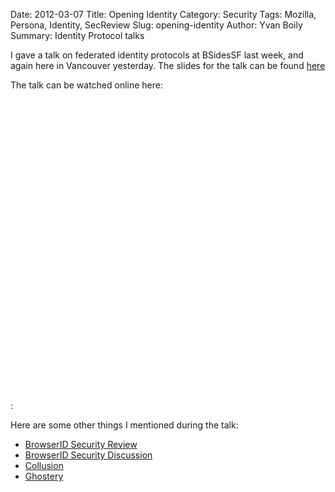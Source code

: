 Date: 2012-03-07
Title: Opening Identity
Category: Security
Tags: Mozilla, Persona, Identity, SecReview
Slug: opening-identity
Author: Yvan Boily
Summary: Identity Protocol talks

I gave a talk on federated identity protocols at BSidesSF last week, and again here in Vancouver yesterday.  The slides for the talk can be found [here](http://people.mozilla.com/~yboily/identity/)

The talk can be watched online here:
<script src="http://www.brighttalk.com/clients/js/embed/embed.js" type="text/javascript"></script>
<p><object class="BrightTALKEmbed" height="468" width="500"><param name="player" value="channel_player" /><param name="domain" value="http://www.brighttalk.com" /><param name="channelid" value="7651" /><param name="communicationid" value="44321" /><param name="autoStart" value="false" /><param name="theme" value="" /></object></p>:

Here are some other things I mentioned during the talk:

* [BrowserID Security Review](https://wiki.mozilla.org/Security/Reviews/Identity/browserid)
* [BrowserID Security Discussion](http://www.youtube.com/watch?v=rjdJvoWl-gk&feature=plcp&context=C30021bfUDOEgsToPDskKWL2gfWjwh9j8qrZeINcE5)
* [Collusion](http://www.mozilla.org/en-US/collusion/)
* [Ghostery](http://www.ghostery.com/)
